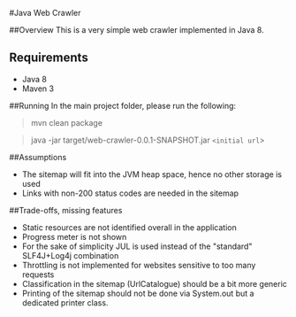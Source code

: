 #Java Web Crawler

##Overview
This is a very simple web crawler implemented in Java 8.

## Requirements
* Java 8
* Maven 3

##Running
In the main project folder, please run the following:
 
> mvn clean package 

> java -jar target/web-crawler-0.0.1-SNAPSHOT.jar `<initial url`>

##Assumptions
* The sitemap will fit into the JVM heap space, hence no other storage is used 
* Links with non-200 status codes are needed in the sitemap

##Trade-offs, missing features
* Static resources are not identified overall in the application
* Progress meter is not shown
* For the sake of simplicity JUL is used instead of the "standard" SLF4J+Log4j combination
* Throttling is not implemented for websites sensitive to too many requests
* Classification in the sitemap (UrlCatalogue) should be a bit more generic 
* Printing of the sitemap should not be done via System.out but a dedicated printer class.
